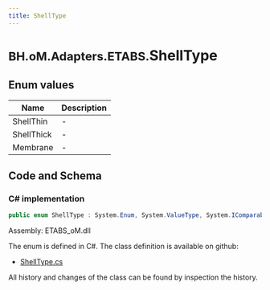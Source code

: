 ```yaml
---
title: ShellType
---
```


# <small>BH.oM.Adapters.ETABS.</small>**ShellType**



## Enum values

| Name            | Description                                                    |
|-----------------|----------------------------------------------------------------|
| ShellThin |  -  |
| ShellThick |  -  |
| Membrane |  -  |


## Code and Schema

### C# implementation

``` C# title="C#"
public enum ShellType : System.Enum, System.ValueType, System.IComparable, System.ISpanFormattable, System.IFormattable, System.IConvertible
```

Assembly: ETABS_oM.dll

The enum is defined in C#. The class definition is available on github:

- [ShellType.cs](https://github.com/BHoM/ETABS_Toolkit/blob/develop/ETABS_oM/Enums\ShellType.cs)

All history and changes of the class can be found by inspection the history.
